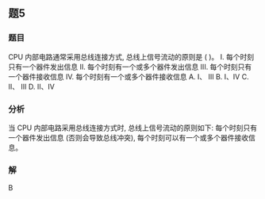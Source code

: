 ## 题5
### 题目
CPU 内部电路通常采用总线连接方式, 总线上信号流动的原则是 ( )。
I. 每个时刻只有一个器件发出信息
II. 每个时刻有一个或多个器件发出信息
III. 每个时刻只有一个器件接收信息
IV. 每个时刻有一个或多个器件接收信息
A. I、 III 
B. I、IV 
C. II、 III 
D. II、IV
### 分析
当 CPU 内部电路采用总线连接方式时, 总线上信号流动的原则如下: 每个时刻只有一个器件发出信息 (否则会导致总线冲突), 每个时刻可以有一个或多个器件接收信息。
### 解
B